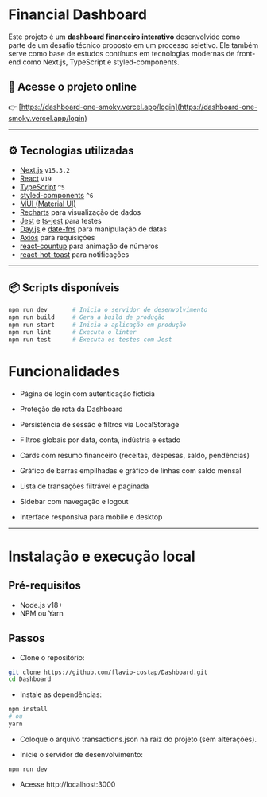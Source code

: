 # Financial Dashboard

Este projeto é um **dashboard financeiro interativo** desenvolvido como parte de um desafio técnico proposto em um processo seletivo. Ele também serve como base de estudos contínuos em tecnologias modernas de front-end como Next.js, TypeScript e styled-components.

## 🔗 Acesse o projeto online

👉 [https://dashboard-one-smoky.vercel.app/login](https://dashboard-one-smoky.vercel.app/login)

---

## ⚙️ Tecnologias utilizadas

- [Next.js](https://nextjs.org/) `v15.3.2`
- [React](https://react.dev/) `v19`
- [TypeScript](https://www.typescriptlang.org/) `^5`
- [styled-components](https://styled-components.com/) `^6`
- [MUI (Material UI)](https://mui.com/)
- [Recharts](https://recharts.org/) para visualização de dados
- [Jest](https://jestjs.io/) e [ts-jest](https://github.com/kulshekhar/ts-jest) para testes
- [Day.js](https://day.js.org/) e [date-fns](https://date-fns.org/) para manipulação de datas
- [Axios](https://axios-http.com/) para requisições
- [react-countup](https://github.com/glennreyes/react-countup) para animação de números
- [react-hot-toast](https://react-hot-toast.com/) para notificações

---

## 📦 Scripts disponíveis

```bash
npm run dev       # Inicia o servidor de desenvolvimento
npm run build     # Gera a build de produção
npm run start     # Inicia a aplicação em produção
npm run lint      # Executa o linter
npm run test      # Executa os testes com Jest
```

# Funcionalidades

- Página de login com autenticação fictícia

- Proteção de rota da Dashboard

- Persistência de sessão e filtros via LocalStorage

- Filtros globais por data, conta, indústria e estado

- Cards com resumo financeiro (receitas, despesas, saldo, pendências)

- Gráfico de barras empilhadas e gráfico de linhas com saldo mensal

- Lista de transações filtrável e paginada

- Sidebar com navegação e logout

- Interface responsiva para mobile e desktop

---

# Instalação e execução local

## Pré-requisitos

- Node.js v18+
- NPM ou Yarn

## Passos

- Clone o repositório:

```bash
git clone https://github.com/flavio-costap/Dashboard.git
cd Dashboard
```

- Instale as dependências:

```bash
npm install
# ou
yarn
```

- Coloque o arquivo transactions.json na raiz do projeto (sem alterações).

- Inicie o servidor de desenvolvimento:

```bash
npm run dev
```

- Acesse http://localhost:3000